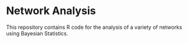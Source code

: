 # Network Analysis

This repository contains R code for the analysis of a variety of networks using Bayesian Statistics. 
